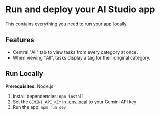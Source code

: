 # Run and deploy your AI Studio app

This contains everything you need to run your app locally.

## Features

- Central "All" tab to view tasks from every category at once.
- When viewing "All", tasks display a tag for their original category.

## Run Locally

**Prerequisites:**  Node.js


1. Install dependencies:
   `npm install`
2. Set the `GEMINI_API_KEY` in [.env.local](.env.local) to your Gemini API key
3. Run the app:
   `npm run dev`
